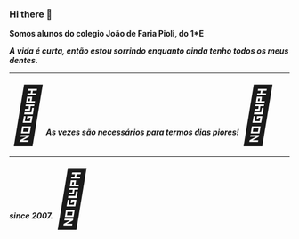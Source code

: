 ### Hi there 👋
<b>Somos alunos do colegio João de Faria Pioli, do 1*E<b>



<i>A vida é curta, então estou sorrindo enquanto ainda tenho todos os meus dentes.<i>
 

<hr/><!DOCTYPE html>
<html>
<body>

<span style='font-size:100px;'>&#127801;</span>As vezes são necessários para termos dias piores!<!DOCTYPE html><span style='font-size:100px;'>&#127875;</span>
<html>
<body>
 

</body>
</html>

</body>
</html><hr/>


 since 2007.<!DOCTYPE html><html><span style='font-size:100px;'>&#129410;</span></body></html>
